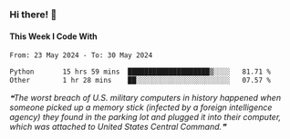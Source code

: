 ### Hi there! 👋

#### This Week I Code With
<!--START_SECTION:waka-->

```txt
From: 23 May 2024 - To: 30 May 2024

Python       15 hrs 59 mins  ████████████████████▒░░░░   81.71 %
Other        1 hr 28 mins    ██░░░░░░░░░░░░░░░░░░░░░░░   07.57 %
```

<!--END_SECTION:waka-->

<!--STARTS_HERE_QUOTE_README-->
<i>❝The worst breach of U.S. military computers in history happened when someone picked up a memory stick (infected by a foreign intelligence agency) they found in the parking lot and plugged it into their computer, which was attached to United States Central Command.❞</i>
<!--ENDS_HERE_QUOTE_README-->
